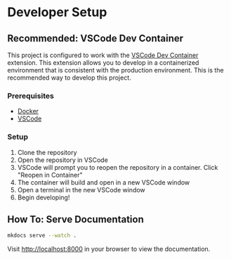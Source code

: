 # Developer Setup

## Recommended: VSCode Dev Container

This project is configured to work with the [VSCode Dev Container](https://code.visualstudio.com/docs/remote/containers) extension. This extension allows you to develop in a containerized environment that is consistent with the production environment. This is the recommended way to develop this project.

### Prerequisites

- [Docker](https://docs.docker.com/get-docker/)
- [VSCode](https://code.visualstudio.com/)

### Setup

1. Clone the repository
2. Open the repository in VSCode
3. VSCode will prompt you to reopen the repository in a container. Click "Reopen in Container"
4. The container will build and open in a new VSCode window
5. Open a terminal in the new VSCode window
6. Begin developing!

## How To: Serve Documentation

```bash
mkdocs serve --watch .
```

Visit [http://localhost:8000](http://localhost:8000) in your browser to view the documentation.
